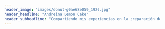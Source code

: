```yaml
---
header_image: "images/donut-g0ae68e059_1920.jpg"
header_headline: "Andreina Lemon Cake"
header_subheadline: "Compartiendo mis experiencias en la preparación de deliciosas recetas inspiradas a lo largo de mi vida de repostera. Acompáñame en este viaje donde prestaré especial atención a los detalles durante el proceso, evaluaré el resultado, y disfrutaré todo el recorrido asi tal cual un paisaje nunca antes visto, lleno de sorpresas, un mar de novedades y mucho color!!! "
---
```

